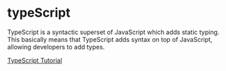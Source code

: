 # typeScript
TypeScript is a syntactic superset of JavaScript which adds static typing. This basically means that TypeScript adds syntax on top of JavaScript, allowing developers to add types.

<a href="https://www.youtube.com/watch?v=30LWjhZzg50&list=PLTfiVn-pYSWjyGmZmGVfqkvSLfaaAoklu&index=1&ab_channel=freeCodeCamp.org">TypeScript Tutorial</a>
